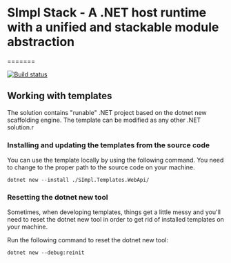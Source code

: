 # SImpl Stack - A .NET host runtime with a unified and stackable module abstraction
=======

[![Build status](https://ci.appveyor.com/api/projects/status/qdy4xmxq81tapubr/branch/master?svg=true)](https://ci.appveyor.com/project/SImpl/simpl-stack/branch/master)

## Working with templates

The solution contains "runable" .NET project based on the dotnet new scaffolding engine. The template can be modified as any other .NET solution.r

### Installing and updating the templates from the source code

You can use the template locally by using the following command. You need to change to the proper path to the source code on your machine.

```cil
dotnet new --install ./SImpl.Templates.WebApi/
```

### Resetting the dotnet new tool

Sometimes, when developing templates, things get a little messy and you'll need to reset the dotnet new tool in order to get rid of installed templates on your machine.

Run the following command to reset the dotnet new tool:

```cli
dotnet new --debug:reinit
```
